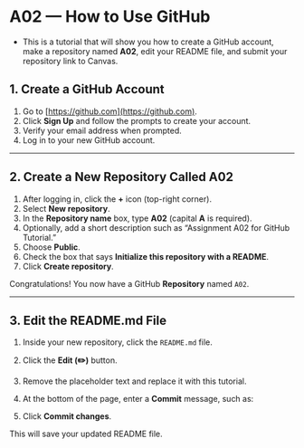 # A02 — How to Use GitHub

- This is a tutorial that will show you how to create a GitHub account, make a repository named **A02**, edit your README file, and submit your repository link to Canvas.

## 1. Create a GitHub Account

1. Go to [https://github.com](https://github.com).  
2. Click **Sign Up** and follow the prompts to create your account.  
3. Verify your email address when prompted.  
4. Log in to your new GitHub account.

---

## 2. Create a New Repository Called A02

1. After logging in, click the **+** icon (top-right corner).  
2. Select **New repository**.  
3. In the **Repository name** box, type **A02** (capital **A** is required).  
4. Optionally, add a short description such as “Assignment A02 for GitHub Tutorial.”  
5. Choose **Public**.  
6. Check the box that says **Initialize this repository with a README**.  
7. Click **Create repository**.

Congratulations! You now have a GitHub **Repository** named `A02`.

---

## 3. Edit the README.md File

1. Inside your new repository, click the `README.md` file.  
2. Click the **Edit (✏️)** button.  
3. Remove the placeholder text and replace it with this tutorial.  
4. At the bottom of the page, enter a **Commit** message, such as:  

5. Click **Commit changes**.

This will save your updated README file.
